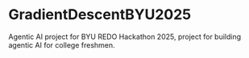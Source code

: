 # GradientDescentBYU2025
Agentic AI project for BYU REDO Hackathon 2025, project for building agentic AI for college freshmen.
